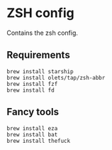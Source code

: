 # ZSH config
Contains the zsh config. 

## Requirements
```shell
brew install starship
brew install olets/tap/zsh-abbr
brew install fzf
brew install fd
```

## Fancy tools
```shell
brew install eza
brew install bat
brew install thefuck
```
